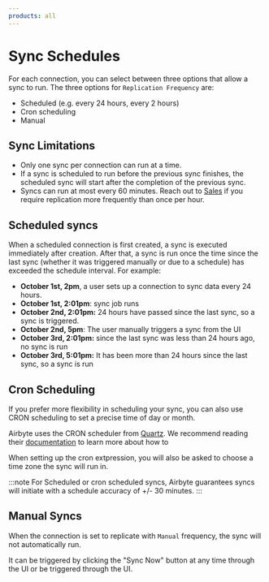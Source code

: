 ```yaml
---
products: all
---
```


# Sync Schedules

For each connection, you can select between three options that allow a sync to run. The three options for `Replication Frequency` are:

- Scheduled (e.g. every 24 hours, every 2 hours)
- Cron scheduling
- Manual

## Sync Limitations

* Only one sync per connection can run at a time. 
* If a sync is scheduled to run before the previous sync finishes, the scheduled sync will start after the completion of the previous sync.
* Syncs can run at most every 60 minutes. Reach out to [Sales](https://airbyte.com/company/talk-to-sales) if you require replication more frequently than once per hour. 

## Scheduled syncs
When a scheduled connection is first created, a sync is executed immediately after creation. After that, a sync is run once the time since the last sync \(whether it was triggered manually or due to a schedule\) has exceeded the schedule interval. For example:

- **October 1st, 2pm**, a user sets up a connection to sync data every 24 hours.
- **October 1st, 2:01pm**: sync job runs
- **October 2nd, 2:01pm:** 24 hours have passed since the last sync, so a sync is triggered.
- **October 2nd, 5pm**: The user manually triggers a sync from the UI
- **October 3rd, 2:01pm:** since the last sync was less than 24 hours ago, no sync is run
- **October 3rd, 5:01pm:** It has been more than 24 hours since the last sync, so a sync is run

## Cron Scheduling
If you prefer more flexibility in scheduling your sync, you can also use CRON scheduling to set a precise time of day or month.

Airbyte uses the CRON scheduler from [Quartz](http://www.quartz-scheduler.org/documentation/quartz-2.3.0/tutorials/crontrigger.html). We recommend reading their [documentation](http://www.quartz-scheduler.org/documentation/quartz-2.3.0/tutorials/crontrigger.html) to learn more about how to 

When setting up the cron extpression, you will also be asked to choose a time zone the sync will run in.

:::note
For Scheduled or cron scheduled syncs, Airbyte guarantees syncs will initiate with a schedule accuracy of +/- 30 minutes.
:::

## Manual Syncs
When the connection is set to replicate with `Manual` frequency, the sync will not automatically run. 

It can be triggered by clicking the "Sync Now" button at any time through the UI or be triggered through the UI.